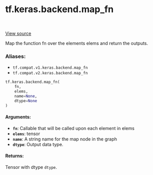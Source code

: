 <div itemscope itemtype="http://developers.google.com/ReferenceObject">
<meta itemprop="name" content="tf.keras.backend.map_fn" />
<meta itemprop="path" content="Stable" />
</div>

# tf.keras.backend.map_fn

<!-- Insert buttons -->

<table class="tfo-notebook-buttons tfo-api" align="left">
</table>

<a target="_blank" href="/code/stable/tensorflow/python/keras/backend.py">View source</a>



<!-- Start diff -->
Map the function fn over the elements elems and return the outputs.

### Aliases:

* `tf.compat.v1.keras.backend.map_fn`
* `tf.compat.v2.keras.backend.map_fn`


``` python
tf.keras.backend.map_fn(
    fn,
    elems,
    name=None,
    dtype=None
)
```



<!-- Placeholder for "Used in" -->


#### Arguments:


* <b>`fn`</b>: Callable that will be called upon each element in elems
* <b>`elems`</b>: tensor
* <b>`name`</b>: A string name for the map node in the graph
* <b>`dtype`</b>: Output data type.


#### Returns:

Tensor with dtype `dtype`.
